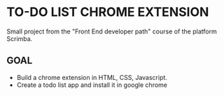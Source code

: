 # TO-DO LIST CHROME EXTENSION

Small project from the "Front End developer path" course of the platform Scrimba.

## GOAL

- Build a chrome extension in HTML, CSS, Javascript. 
- Create a todo list app and install it in google chrome

